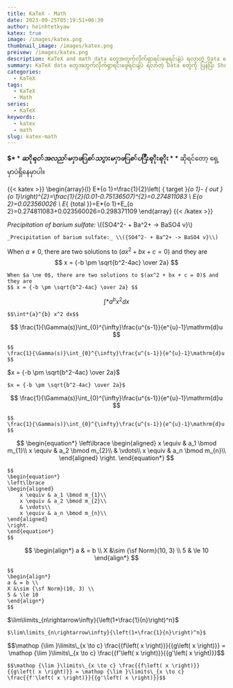 ```yaml
---
title: KaTeX - Math
date: 2023-09-25T05:19:51+06:30
author: heinhtetkyaw
katex: true
image: /images/katex.png
thumbnail_image: /images/katex.png
preivew: /images/katex.png
description: KaTeX and math data တွေအတွက်လိုက်ရှာရင်းဖွေရင်းနဲ့ပဲ ရလာတဲ့ Data တွေကို ပြန်ပြီး Sharing လုပ်ရရင်တော့ဖြင့်။ အားလုံးကို Source Code တွေ ပြန်ပြန်ပေးထားပါတယ်။
summary: KaTeX data တွေအတွက်လိုက်ရှာရင်းဖွေရင်းနဲ့ပဲ ရလာတဲ့ Data တွေကို ပြန်ပြီး Sharing လုပ်ရရင်တော့ဖြင့်။ အားလုံးကို Source Code တွေ ပြန်ပြန်ပေးထားပါတယ်။ နောက်ပိုင်းမှာ KaTeX တွေ လိုက်ပြီး လေ့လာဖြစ်မလားမသိသေးပေမယ့် အခုလောလောဆယ်တော Content လေးတစ်ခုအဖြစ်နဲ့ပဲ သိမ်းထားလိုက်ပါတော့မယ်။ Example code တွေပါ ပြပေးထားလို့ ကိုယ်တိုင် Hugo Website လုပ်ပြီး ပြန်ရှင်းချင်တဲ့လူတွေအတွက်လည်း အတော်ကို အဆင်ပြေမှာပါ။
categories:
  - KaTeX
tags:
  - KaTeX
  - Math
series:
  - KaTeX
keywords:
  - katex
  - math
slug: katex-math
---
```


**$$** ဆိုရင် အလည်မှာဖြစ်သွားမှာဖြစ်ပြီး ရိုးရိုး **$** ဆိုရင်တော့ ရှေ့မှာပဲရှိနေမှာပါ။

{{< katex >}}
\begin{array}{l}
E*{o 1}=\frac{1}{2}\left( { target }*{o 1}- { out }_{o 1}\right)^{2}=\frac{1}{2}(0.01-0.75136507)^{2}=0.274811083 \\
E_{o 2}=0.023560026 \\
E*{ {total }}=E*{o 1}+E\_{o 2}=0.274811083+0.023560026=0.298371109
\end{array}
{{< /katex >}}

_Precipitation of barium sulfate:_ \\({SO4^2- + Ba^2+ -> BaSO4 v}\\)

```
_Precipitation of barium sulfate:_ \\({SO4^2- + Ba^2+ -> BaSO4 v}\\)
```

When $a \ne 0$, there are two solutions to $(ax^2 + bx + c = 0)$ and they are
$$ x = {-b \pm \sqrt{b^2-4ac} \over 2a} $$

```
When $a \ne 0$, there are two solutions to $(ax^2 + bx + c = 0)$ and they are
$$ x = {-b \pm \sqrt{b^2-4ac} \over 2a} $$
```

$$\int*{a}^{b} x^2 dx$$

```
$$\int*{a}^{b} x^2 dx$$
```

$$
\frac{1}{\Gamma(s)}\int_{0}^{\infty}\frac{u^{s-1}}{e^{u}-1}\mathrm{d}u
$$

```
$$
\frac{1}{\Gamma(s)}\int_{0}^{\infty}\frac{u^{s-1}}{e^{u}-1}\mathrm{d}u
$$
```

$x = {-b \pm \sqrt{b^2-4ac} \over 2a}$

```
$x = {-b \pm \sqrt{b^2-4ac} \over 2a}$
```

$$
\frac{1}{\Gamma(s)}\int_{0}^{\infty}\frac{u^{s-1}}{e^{u}-1}\mathrm{d}u
$$

```
$$
\frac{1}{\Gamma(s)}\int_{0}^{\infty}\frac{u^{s-1}}{e^{u}-1}\mathrm{d}u
$$
```

$$
\begin{equation*}
\left\lbrace
\begin{aligned}
	x \equiv & a_1 \bmod m_{1}\\
	x \equiv & a_2 \bmod m_{2}\\
	& \vdots\\
	x \equiv & a_n \bmod m_{n}\\
\end{aligned}
\right.
\end{equation*}
$$

```
$$
\begin{equation*}
\left\lbrace
\begin{aligned}
	x \equiv & a_1 \bmod m_{1}\\
	x \equiv & a_2 \bmod m_{2}\\
	& \vdots\\
	x \equiv & a_n \bmod m_{n}\\
\end{aligned}
\right.
\end{equation*}
$$
```

$$
\begin{align*}
a & = b \\
X &\sim {\sf Norm}(10, 3) \\
5 & \le 10
\end{align*}
$$

```
$$
\begin{align*}
a & = b \\
X &\sim {\sf Norm}(10, 3) \\
5 & \le 10
\end{align*}
$$
```

$\lim\limits_{n\rightarrow\infty}{\left(1+\frac{1}{n}\right)^n}$

```{title="$\lim"}
$\lim\limits_{n\rightarrow\infty}{\left(1+\frac{1}{n}\right)^n}$
```

$$\mathop {\lim }\limits\_{x \to c} \frac{{f\left( x \right)}}{{g\left( x \right)}} = \mathop {\lim }\limits\_{x \to c} \frac{{f'\left( x \right)}}{{g'\left( x \right)}}$$

```
$$\mathop {\lim }\limits\_{x \to c} \frac{{f\left( x \right)}}{{g\left( x \right)}} = \mathop {\lim }\limits\_{x \to c} \frac{{f'\left( x \right)}}{{g'\left( x \right)}}$$
```
